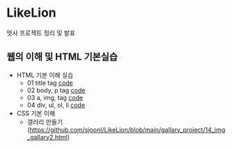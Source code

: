 # LikeLion
멋사 프로젝트 정리 및 발표

## 웹의 이해 및 HTML 기본실습
  * HTML 기본 이해 실습
    *  01 title tag [code](https://github.com/sjoonl/LikeLion/blob/main/web_html/01_html_title.html)
    *  02 body, p tag [code](https://github.com/sjoonl/LikeLion/blob/main/web_html/02_html_body_p.html)
    *  03 a, img, tag [code](https://github.com/sjoonl/LikeLion/blob/main/web_html/03_html_link_img.html)
    *  04 div, ul, ol, li [code](https://github.com/sjoonl/LikeLion/blob/main/web_html/04_html_div_span.html)
  * CSS 기본 이해
    * 갤러리 만들기 (https://github.com/sjoonl/LikeLion/blob/main/gallary_project/14_img_gallary2.html)

